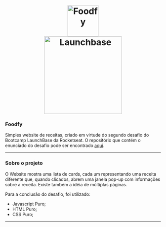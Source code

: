 <h1 align="center">
 <div>
  <img alt="Foodfy" src="https://github.com/Rocketseat/bootcamp-launchbase-desafios-02/blob/master/layouts/assets/logo.png?raw=true" width="100px" />
 </div>

 <img alt="Launchbase" src="https://rocketseat-cdn.s3-sa-east-1.amazonaws.com/bootcamp-launchbase.png" width="250px" />

</h1>

### Foodfy

Simples website de receitas, criado em virtude do segundo desafio do Bootcamp LaunchBase da Rocketseat. O repositório que contém o enunciado do desafio pode ser encontrado [aqui](https://github.com/Rocketseat/bootcamp-launchbase-desafios-02/blob/master/desafios/01-foodfy.md).

-----
### Sobre o projeto
O Website mostra uma lista de cards, cada um representando uma receita diferente que, quando clicados, abrem uma janela pop-up com informações sobre a receita. Existe também a idéia de múltiplas páginas.

Para a conclusão do desafio, foi utilizado:
 - Javascript Puro;
 - HTML Puro;
 - CSS Puro;
-----
